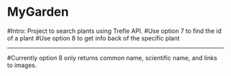 # MyGarden

#Intro: Project to search plants using Trefle API.
#Use option 7 to find the id of a plant
#Use option 8 to get info back of the specific plant
_______
#Currently option 8 only returns common name, scientific name, and links to images.
